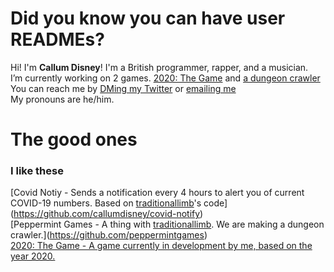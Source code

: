 # Did you know you can have user READMEs?

Hi! I'm **Callum Disney**! I'm a British programmer, rapper, and a musician.
<br>
I’m currently working on 2 games. [2020: The Game](https://github.com/callumdisney/2020-the-game) and [a dungeon crawler](https://github.com/peppermintgames69/dungeon-crawler)
You can reach me by [DMing my Twitter](https://twitter.com/CallumDisney) or [emailing me](mailto:hello@bigmancallum.tk)
<br>
My pronouns are he/him.
<br>
# The good ones
### I like these
[Covid Notiy - Sends a notification every 4 hours to alert you of current COVID-19 numbers. Based on [traditionallimb](https://github.com/traditonallimb)'s code](https://github.com/callumdisney/covid-notify)
<br>
[Peppermint Games - A thing with [traditionallimb](https://github.com/traditonallimb). We are making a dungeon crawler.](https://github.com/peppermintgames)
<br>
[2020: The Game - A game currently in development by me, based on the year 2020.](https://github.com/callumdisney/2020-the-game)
